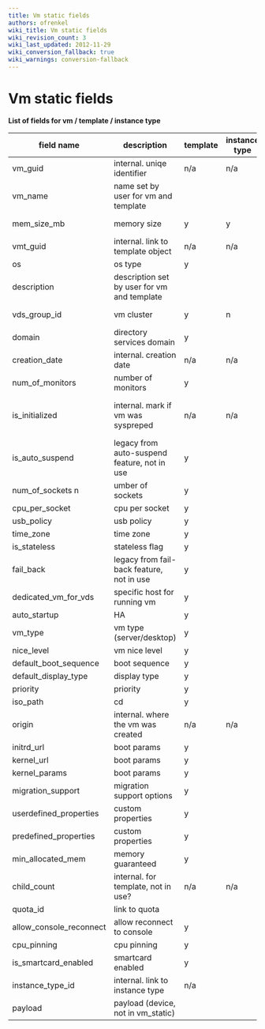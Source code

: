 ```yaml
---
title: Vm static fields
authors: ofrenkel
wiki_title: Vm static fields
wiki_revision_count: 3
wiki_last_updated: 2012-11-29
wiki_conversion_fallback: true
wiki_warnings: conversion-fallback
---
```


# Vm static fields

**List of fields for vm / template / instance type**

| field name | description | template | instance type | editable by user | permissions needed |
| --- | --- | --- | --- | --- | --- |
| vm_guid | internal. uniqe identifier | n/a | n/a | n/a | none |
| vm_name | name set by user for vm and template | | | y | create instance |
| mem_size_mb | memory size | y | y | n | create instance |
| vmt_guid | internal. link to template object | n/a | n/a | n/a |
| os | os type | y | | | |
| description | description set by user for vm and template | | | y | create instance |
| vds_group_id | vm cluster | y | n | y | change cluster |
| domain | directory services domain | y | | | |
| creation_date | internal. creation date | n/a | n/a | n/a | none |
| num_of_monitors | number of monitors | y | | | |
| is_initialized | internal. mark if vm was syspreped | n/a | n/a | with run once (re-initialize) | |
| is_auto_suspend | legacy from auto-suspend feature, not in use | y | | | |
| num_of_sockets n | umber of sockets | y | | | |
| cpu_per_socket | cpu per socket | y | | | |
| usb_policy | usb policy | y | | | |
| time_zone | time zone | y | | | |
| is_stateless | stateless flag | y | | | |
| fail_back | legacy from fail-back feature, not in use | y | | | |
| dedicated_vm_for_vds | specific host for running vm | y | | | |
| auto_startup | HA | y | | | |
| vm_type | vm type (server/desktop) | y | | | |
| nice_level | vm nice level | y | | | |
| default_boot_sequence | boot sequence | y | | | |
| default_display_type | display type | y | | | |
| priority | priority | y | | | |
| iso_path | cd | y | | | |
| origin | internal. where the vm was created | n/a | n/a | n/a | |
| initrd_url | boot params | y | | | |
| kernel_url | boot params | y | | | |
| kernel_params | boot params | y | | | |
| migration_support | migration support options | y | | | |
| userdefined_properties | custom properties | y | | | |
| predefined_properties | custom properties | y | | | |
| min_allocated_mem | memory guaranteed | y | | | |
| child_count | internal. for template, not in use? | n/a | n/a | n/a | |
| quota_id | link to quota | | | | |
| allow_console_reconnect | allow reconnect to console | y | | | console reconnect |
| cpu_pinning | cpu pinning | y | | | |
| is_smartcard_enabled | smartcard enabled | y | | | |
| instance_type_id | internal. link to instance type | n/a | | | |
| payload | payload (device, not in vm_static) | | | |
